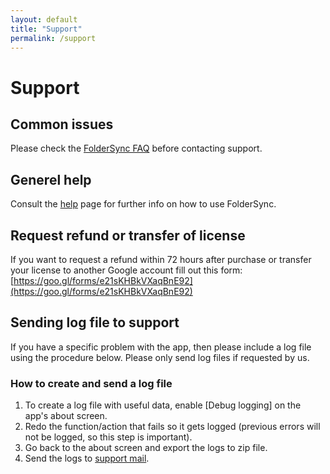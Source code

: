 ```yaml
---
layout: default
title: "Support"
permalink: /support
---
```


# Support

## Common issues
Please check the [FolderSync FAQ](/foldersync/faq) before contacting support.

## Generel help
Consult the [help](/foldersync/help/) page for further info on how to use FolderSync.

## Request refund or transfer of license
If you want to request a refund within 72 hours after purchase or transfer your license to another Google account fill out this form:
[https://goo.gl/forms/e21sKHBkVXaqBnE92](https://goo.gl/forms/e21sKHBkVXaqBnE92)

## Sending log file to support
If you  have a specific problem with the app, then please include a log file using the procedure below.
Please only send log files if requested by us.

### How to create and send a log file
1. To create a log file with useful data, enable [Debug logging] on the app's about screen.
2. Redo the function/action that fails so it gets logged (previous errors will not be logged, so this step is important).
3. Go back to the about screen and export the logs to zip file.
4. Send the logs to [support mail](mailto:support@tacit.dk).


